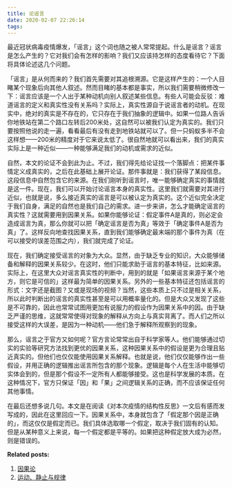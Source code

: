 ```yaml
---
title: 论谣言
date: 2020-02-07 22:26:14
tags:
---
```


最近冠状病毒疫情爆发，「谣言」这个词也随之被人常常提起。什么是谣言？谣言是怎么产生的？它对我们会有怎样的影响？我们又应该持怎样的态度看待它？下面将具体论述这几个问题。

「谣言」是从何而来的？我们首先需要对其追根溯源。它是这样产生的：一个人目睹某个现象后向其他人叙述。然而目睹的基本都是事实，所以我们需要稍微修改一下：谣言应该是一个人出于某种动机向别人叙述某些信息。有些人可能会反驳：难道谣言的定义和真实性没有关系吗？实际上，真实性源自于说谣言者的动机。在现实中，绝对的真实是不存在的，它只存在于我们抽象的逻辑中。如果一位路人告诉你地铁站在第二个路口左转后200米处，这自然可以被我们认定为真实的。我们只要按照他说的走一遍，看看最后有没有走到地铁站就可以了。但一只蚂蚁多半不会这样想——200米的精度对于它来说太低了。很自然地就可以看出来，我们的真实实际上是一种近似——一种能够满足我们的动机或需求的近似。

自然，本文的论证不会到此为止。不过，我们得先给论证找一个落脚点：把某件事情定义成真实的，之后在此基础上展开论证。那件事就是：我们获得了某段信息。这段信息中自然包含它的来源。在我们刚听到谣言时，唯一能够确定真实的事情就是这一件。现在，我们可以开始讨论谣言本身的真实性。这里我们就需要对其进行近似，也就是说，多么接近真实的谣言是可以被认定为真实的。这个近似完全决定于我们自身，满足的自然也是我们自己的需求。进一步来讲，怎么才能确定谣言的真实性？这就需要用到因果关系。如果你能够论证：假定事件A是真的，则必定会造成谣言为真，那么你就可以把「确定谣言是否为真」等效于「确定事件A是否为真」了。这样反向地查找因果关系，直到我们能够确定最末端的那个事件为真（在可以接受的误差范围之内），我们就完成了论证。

现在，我们确定接受谣言的对象为大众。显然，由于缺乏专业的知识，大众能够储备和解释的因果关系较少。在这时，他们只能求助于谣言的基本特征，比如来源。实际上，在这里大众对谣言真实性的判断中，用到的就是「如果谣言来源于某个地方，则它是可信的」这样最为简单的因果关系。另外的一些基本特征还包括谣言的形式：文字还是截图？又或是现场的视频？当然，这些本质上只不过是相关关系，所以此时判断出的谣言的真实性甚至是可以用概率量化的。但是大众又发现了这些是不可靠的，因此也常常试图用更加有说服力的假设作为因果关系中的因。由于缺乏严谨的思维，这就常常使得对现象的解释从方向上与真实背离了。而人们之所以接受这样的大误差，是因为一种动机——他们急于解释所观察到的现象。

那么，谣言之于官方又如何呢？官方言论常常出自于科学家等人。他们能够通过切实的实验等研究方法找到更优的因果关系，这种因果关系中的假设是更为合理且贴近真实的。但他们也仅仅能使用因果关系解释。也就是说，他们仅仅能够作出一些假设，并用正确的逻辑推出谣言所包含的那个现象。逻辑是每个人在生活中能够切实体会到的，但是那个假设不一定所有人都能够接受。这也是科学发展的本质。在这种情况下，官方只保证「因」和「果」之间逻辑关系的正确，而不应该保证任何其他事情。

在最后还想多说几句。本文是在阅读《对本次疫情的结构性反思》一文后有感而发写成的，因此在这里回应一下。因果关系中，本身就包含了「假定那个因是正确的」，而这仅仅是假定而已。我们具体选取哪一个假定，取决于我们固有的认知。但是从某种意义上来说，每一个假定都是平等的。如果把这种假定放大成为必然，则是错误的。

**Related posts:**

1. [因果论](https://richard-zheng.github.io/2020/01/21/causal-theory/)
2. [运动、静止与规律](https://richard-zheng.github.io/2019/12/14/movement-and-stillness-and-regularity/)